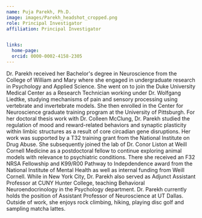 ```yaml
---
name: Puja Parekh, Ph.D.
image: images/Parekh_headshot_cropped.png
role: Principal Investigator
affiliation: Principal Investigator


links:
  home-page: 
  orcid: 0000-0002-4158-2305
---
```


Dr. Parekh received her Bachelor's degree in Neuroscience from the College of William and Mary where she engaged in undergraduate research in Psychology and Applied Science. She went on to join the Duke University Medical Center as a Research Technician working under Dr. Wolfgang Liedtke, studying mechanisms of pain and sensory processing using vertebrate and invertebrate models. She then enrolled in the Center for Neuroscience graduate training program at the University of Pittsburgh. For her doctoral thesis work with Dr. Colleen McClung, Dr. Parekh studied the regulation of mood and reward-related behaviors and synaptic plasticity within limbic structures as a result of core circadian gene disruptions. Her work was supported by a T32 training grant from the National Institute on Drug Abuse. She subsequently joined the lab of Dr. Conor Liston at Weill Cornell Medicine as a postdoctoral fellow to continue exploring animal models with relevance to psychiatric conditions. There she received an F32 NRSA Fellowship and K99/R00 Pathway to Indepdendence award from the National Institute of Mental Health as well as internal funding from Weill Cornell. While in New York City, Dr. Parekh also served as Adjunct Assistant Professor at CUNY Hunter College, teaching Behavioral Neuroendocrinology in the Psychology department. Dr. Parekh currently holds the position of Assistant Professor of Neuroscience at UT Dallas. Outside of work, she enjoys rock climbing, hiking, playing disc golf and sampling matcha lattes. 
